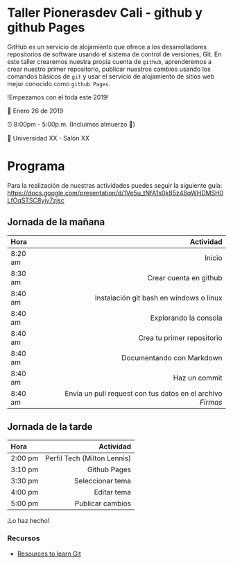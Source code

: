 # Taller Pionerasdev Cali - github y github Pages

GitHub es un servicio de alojamiento que ofrece a los desarrolladores repositorios de software usando el sistema de control de versiones, Git. En este taller crearemos nuestra propia cuenta de `github`, aprenderemos a crear nuestro primer repositorio, publicar nuestros cambios usando los comandos básicos de `git` y usar el servicio de alojamiento de sitios web mejor conocido como `github Pages`.


!Empezamos con el toda este 2019! 

:calendar: Enero 26 de 2019

:alarm_clock: 8:00pm - 5:00p.m. (Incluimos almuerzo :ramen:)

:wedding: Universidad XX - Salón XX

# Programa

Para la realización de nuestras actividades puedes seguir la siguiente guía: https://docs.google.com/presentation/d/1Ve5u_tNfA1s0k85z48qWHDMSH0LfOqSTSC8yjy7zjsc

## Jornada de la mañana

 Hora |  Actividad
:---- | ---: | 
8:20 am | Inicio
8:30 am | Crear cuenta en github
8:40 am | Instalación git bash en windows o linux
8:40 am | Explorando la consola
8:40 am | Crea tu primer repositorio
8:40 am | Documentando con Markdown
8:40 am | Haz un commit
8:40 am | Envia un pull request con tus datos en el archivo *Firmas*

## Jornada de la tarde

 Hora |  Actividad
:---- | ---: | 
2:00 pm | Perfil Tech (Milton Lennis)
3:10 pm | Github Pages
3:30 pm | Seleccionar tema
4:00 pm | Editar tema
5:00 pm | Publicar cambios

¡Lo haz hecho!

### Recursos

- [Resources to learn Git](http://try.github.io/)

